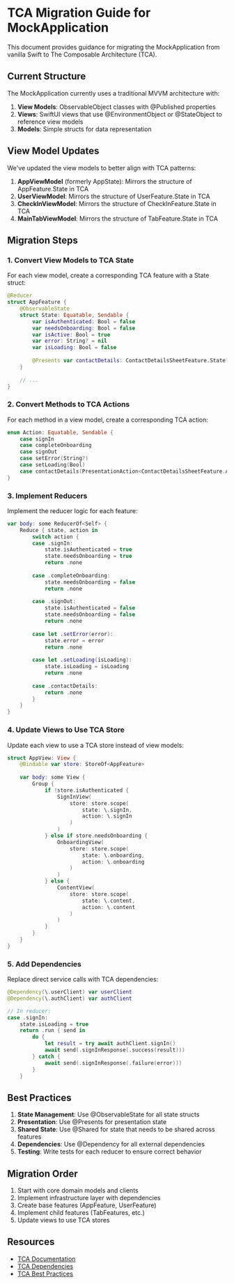 # TCA Migration Guide for MockApplication

This document provides guidance for migrating the MockApplication from vanilla Swift to The Composable Architecture (TCA).

## Current Structure

The MockApplication currently uses a traditional MVVM architecture with:

1. **View Models**: ObservableObject classes with @Published properties
2. **Views**: SwiftUI views that use @EnvironmentObject or @StateObject to reference view models
3. **Models**: Simple structs for data representation

## View Model Updates

We've updated the view models to better align with TCA patterns:

1. **AppViewModel** (formerly AppState): Mirrors the structure of AppFeature.State in TCA
2. **UserViewModel**: Mirrors the structure of UserFeature.State in TCA
3. **CheckInViewModel**: Mirrors the structure of CheckInFeature.State in TCA
4. **MainTabViewModel**: Mirrors the structure of TabFeature.State in TCA

## Migration Steps

### 1. Convert View Models to TCA State

For each view model, create a corresponding TCA feature with a State struct:

```swift
@Reducer
struct AppFeature {
    @ObservableState
    struct State: Equatable, Sendable {
        var isAuthenticated: Bool = false
        var needsOnboarding: Bool = false
        var isActive: Bool = true
        var error: String? = nil
        var isLoading: Bool = false
        
        @Presents var contactDetails: ContactDetailsSheetFeature.State?
    }
    
    // ...
}
```

### 2. Convert Methods to TCA Actions

For each method in a view model, create a corresponding TCA action:

```swift
enum Action: Equatable, Sendable {
    case signIn
    case completeOnboarding
    case signOut
    case setError(String?)
    case setLoading(Bool)
    case contactDetails(PresentationAction<ContactDetailsSheetFeature.Action>)
}
```

### 3. Implement Reducers

Implement the reducer logic for each feature:

```swift
var body: some ReducerOf<Self> {
    Reduce { state, action in
        switch action {
        case .signIn:
            state.isAuthenticated = true
            state.needsOnboarding = true
            return .none
            
        case .completeOnboarding:
            state.needsOnboarding = false
            return .none
            
        case .signOut:
            state.isAuthenticated = false
            state.needsOnboarding = false
            return .none
            
        case let .setError(error):
            state.error = error
            return .none
            
        case let .setLoading(isLoading):
            state.isLoading = isLoading
            return .none
            
        case .contactDetails:
            return .none
        }
    }
}
```

### 4. Update Views to Use TCA Store

Update each view to use a TCA store instead of view models:

```swift
struct AppView: View {
    @Bindable var store: StoreOf<AppFeature>
    
    var body: some View {
        Group {
            if !store.isAuthenticated {
                SignInView(
                    store: store.scope(
                        state: \.signIn,
                        action: \.signIn
                    )
                )
            } else if store.needsOnboarding {
                OnboardingView(
                    store: store.scope(
                        state: \.onboarding,
                        action: \.onboarding
                    )
                )
            } else {
                ContentView(
                    store: store.scope(
                        state: \.content,
                        action: \.content
                    )
                )
            }
        }
    }
}
```

### 5. Add Dependencies

Replace direct service calls with TCA dependencies:

```swift
@Dependency(\.userClient) var userClient
@Dependency(\.authClient) var authClient

// In reducer:
case .signIn:
    state.isLoading = true
    return .run { send in
        do {
            let result = try await authClient.signIn()
            await send(.signInResponse(.success(result)))
        } catch {
            await send(.signInResponse(.failure(error)))
        }
    }
```

## Best Practices

1. **State Management**: Use @ObservableState for all state structs
2. **Presentation**: Use @Presents for presentation state
3. **Shared State**: Use @Shared for state that needs to be shared across features
4. **Dependencies**: Use @Dependency for all external dependencies
5. **Testing**: Write tests for each reducer to ensure correct behavior

## Migration Order

1. Start with core domain models and clients
2. Implement infrastructure layer with dependencies
3. Create base features (AppFeature, UserFeature)
4. Implement child features (TabFeatures, etc.)
5. Update views to use TCA stores

## Resources

- [TCA Documentation](https://github.com/pointfreeco/swift-composable-architecture)
- [TCA Dependencies](https://github.com/pointfreeco/swift-dependencies)
- [TCA Best Practices](https://pointfreeco.github.io/swift-composable-architecture/main/documentation/composablearchitecture/bestpractices)
